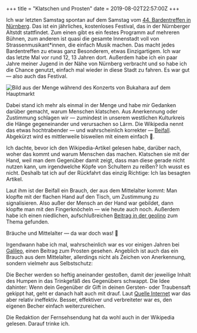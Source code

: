 +++
title = "Klatschen und Prosten"
date = 2019-08-02T22:57:00Z
+++


Ich war letzten Samstag spontan auf dem Samstag vom [44. Bardentreffen in Nürnberg](https://bardentreffen.nuernberg.de). Das ist ein jährliches, kostenloses Festival, das in der Nürnberger Altstdt stattfindet. Zum einen gibt es ein festes Programm auf mehreren Bühnen, zum anderen ist quasi die gesamte Innenstadt voll von Strassenmusikant*innen, die einfach Musik machen. Das macht jedes Bardentreffen zu etwas ganz Besonderem, etwas Einzigartigem. Ich war das letzte Mal vor rund 12, 13 Jahren dort. Außerdem habe ich ein paar Jahre meiner Jugend in der Nähe von Nürnberg verbracht und so habe ich die Chance genutzt, einfach mal wieder in diese Stadt zu fahren. Es war gut — also auch das Festival.

![Bild aus der Menge während des Konzerts von Bukahara auf dem Hauptmarkt](Konzert.jpg)

Dabei stand ich mehr als einmal in der Menge und habe mir Gedanken darüber gemacht, warum Menschen klatschen. Aus Anerkennung oder Zustimmung schlagen wir — zumindest in unserem westlichen Kulturkreis die Hänge gegeneinander und verursachen so Lärm. Die Wikipedia nennt das etwas hochtrabender — und wahrscheinlich korrekter — [Beifall](https://de.m.wikipedia.org/wiki/Beifall). Abgekürzt wird es mittlerweile bisweilen mit einem einfach 👏.

Ich dachte, bevor ich den Wikipedia-Artikel gelesen habe, darüber nach, woher das kommt und warum Menschen das machen. Klatschen sie mit der Hand, weil man dem Gegenüber damit zeigt, dass man diese gerade nicht nutzen kann, um irgendwelche Köpfe von Schultern zu reißen? Ich wusst es nicht. Deshalb tat ich auf der Rückfahrt das einzig Richtige: Ich las besagten Artikel.

Laut ihm ist der Beifall ein Brauch, der aus dem Mittelalter kommt: Man klopfte mit der flachen Hand auf den Tisch, um Zustimmung zu signalisieren. Also außer der Mensch an der Hand war gebildet, dann klopfte man mit den Fingerknöcheln — wie heute auch noch. Außerdem habe ich einen niedlichen, aufschlußreichen [Beitrag in der geolino](https://www.geo.de/geolino/mensch/19170-rtkl-applaus-applaus-warum-wir-beifall-klatschen) zum Thema gefunden.

Bräuche und Mittelalter — da war doch was! 🍻

Irgendwann habe ich mal, wahrscheinlich war es vor einigen Jahren bei [Galileo](https://de.wikipedia.org/wiki/Galileo_(Fernsehsendung)), einen Beitrag zum Prosten gesehen. Angeblich ist auch das ein Brauch aus dem Mittelalter, allerdings nicht als Zeichen von Anerkennung, sondern vielmehr aus Selbstschutz:

Die Becher werden so heftig aneinander gestoßen, damit der jeweilige Inhalt des Humpen in das Trinkgefäß des Gegenübers schwappt. Die Idee dahinter: Wenn dein Gegenüber dir Gift in deinen Gersten- oder Traubensaft gekippt hat, geht er danach halt auch mit drauf. Laut [Quelle Internet](https://de.m.wikipedia.org/wiki/Trinkkultur_in_Europa#Anstoßen) war das aber relativ ineffektiv. Besser, effektiver und verbreiteter war es, den eigenen Becher einfach weiterzureichen.

Die Redaktion der Fernsehsendung hat da wohl auch in der Wikipedia gelesen. Darauf trinke ich.
